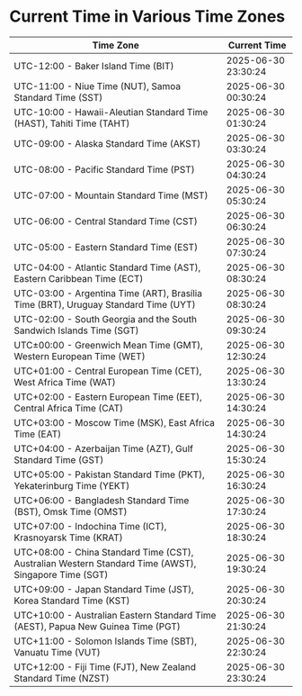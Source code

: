 # Current Time in Various Time Zones

| Time Zone | Current Time |
|-----------|--------------|
| UTC-12:00 - Baker Island Time (BIT) | 2025-06-30 23:30:24 |
| UTC-11:00 - Niue Time (NUT), Samoa Standard Time (SST) | 2025-06-30 00:30:24 |
| UTC-10:00 - Hawaii-Aleutian Standard Time (HAST), Tahiti Time (TAHT) | 2025-06-30 01:30:24 |
| UTC-09:00 - Alaska Standard Time (AKST) | 2025-06-30 03:30:24 |
| UTC-08:00 - Pacific Standard Time (PST) | 2025-06-30 04:30:24 |
| UTC-07:00 - Mountain Standard Time (MST) | 2025-06-30 05:30:24 |
| UTC-06:00 - Central Standard Time (CST) | 2025-06-30 06:30:24 |
| UTC-05:00 - Eastern Standard Time (EST) | 2025-06-30 07:30:24 |
| UTC-04:00 - Atlantic Standard Time (AST), Eastern Caribbean Time (ECT) | 2025-06-30 08:30:24 |
| UTC-03:00 - Argentina Time (ART), Brasília Time (BRT), Uruguay Standard Time (UYT) | 2025-06-30 08:30:24 |
| UTC-02:00 - South Georgia and the South Sandwich Islands Time (SGT) | 2025-06-30 09:30:24 |
| UTC±00:00 - Greenwich Mean Time (GMT), Western European Time (WET) | 2025-06-30 12:30:24 |
| UTC+01:00 - Central European Time (CET), West Africa Time (WAT) | 2025-06-30 13:30:24 |
| UTC+02:00 - Eastern European Time (EET), Central Africa Time (CAT) | 2025-06-30 14:30:24 |
| UTC+03:00 - Moscow Time (MSK), East Africa Time (EAT) | 2025-06-30 14:30:24 |
| UTC+04:00 - Azerbaijan Time (AZT), Gulf Standard Time (GST) | 2025-06-30 15:30:24 |
| UTC+05:00 - Pakistan Standard Time (PKT), Yekaterinburg Time (YEKT) | 2025-06-30 16:30:24 |
| UTC+06:00 - Bangladesh Standard Time (BST), Omsk Time (OMST) | 2025-06-30 17:30:24 |
| UTC+07:00 - Indochina Time (ICT), Krasnoyarsk Time (KRAT) | 2025-06-30 18:30:24 |
| UTC+08:00 - China Standard Time (CST), Australian Western Standard Time (AWST), Singapore Time (SGT) | 2025-06-30 19:30:24 |
| UTC+09:00 - Japan Standard Time (JST), Korea Standard Time (KST) | 2025-06-30 20:30:24 |
| UTC+10:00 - Australian Eastern Standard Time (AEST), Papua New Guinea Time (PGT) | 2025-06-30 21:30:24 |
| UTC+11:00 - Solomon Islands Time (SBT), Vanuatu Time (VUT) | 2025-06-30 22:30:24 |
| UTC+12:00 - Fiji Time (FJT), New Zealand Standard Time (NZST) | 2025-06-30 23:30:24 |

